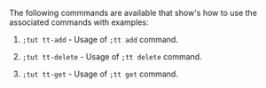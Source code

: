 The following commmands are available that show's how to use the associated commands with examples:

1. `;tut tt-add` - Usage of `;tt add` command.

2. `;tut tt-delete` - Usage of `;tt delete` command.

3. `;tut tt-get` - Usage of `;tt get` command.
